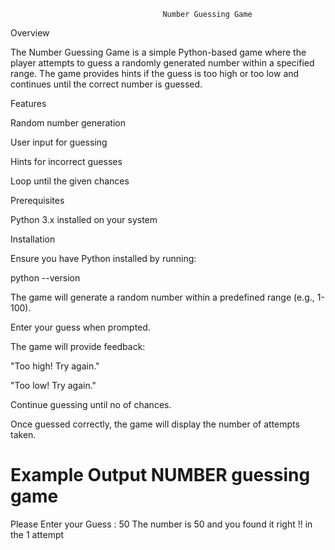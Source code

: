                                       Number Guessing Game

Overview

The Number Guessing Game is a simple Python-based game where the player attempts to guess a randomly generated number within a specified range. The game provides hints if the guess is too high or too low and continues until the correct number is guessed.

Features

Random number generation

User input for guessing

Hints for incorrect guesses

Loop until the given chances

Prerequisites

Python 3.x installed on your system

Installation

Ensure you have Python installed by running:

python --version

The game will generate a random number within a predefined range (e.g., 1-100).

Enter your guess when prompted.

The game will provide feedback:

"Too high! Try again."

"Too low! Try again."

Continue guessing until no of chances.

Once guessed correctly, the game will display the number of attempts taken.


Example Output
NUMBER guessing game
=============================
Please Enter your Guess : 50
The number is 50 and you found it right !! in the 1 attempt
